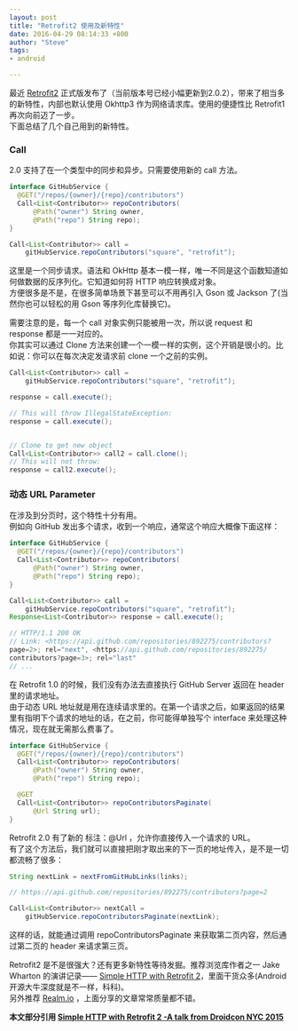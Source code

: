 ```yaml
---
layout: post
title: "Retrofit2 使用及新特性"
date: 2016-04-29 08:14:33 +800
author: "Steve"
tags:
- android

---
```


最近 [Retrofit2](http://square.github.io/retrofit/) 正式版发布了（当前版本号已经小幅更新到2.0.2），带来了相当多的新特性，内部也默认使用 Okhttp3 作为网络请求库。使用的便捷性比 Retrofit1 再次向前迈了一步。  
下面总结了几个自己用到的新特性。

### Call

2.0 支持了在一个类型中的同步和异步。只需要使用新的 call 方法。

```java
interface GitHubService {
  @GET("/repos/{owner}/{repo}/contributors")
  Call<List<Contributor>> repoContributors(
      @Path("owner") String owner,
      @Path("repo") String repo);
}

Call<List<Contributor>> call =
    gitHubService.repoContributors("square", "retrofit");
```

这里是一个同步请求。语法和 OkHttp 基本一模一样，唯一不同是这个函数知道如何做数据的反序列化。它知道如何将 HTTP 响应转换成对象。  
方便很多是不是，在很多简单场景下甚至可以不用再引入 Gson 或 Jackson 了(当然你也可以轻松的用 Gson 等序列化库替换它)。

需要注意的是，每一个 call 对象实例只能被用一次，所以说 request 和 response 都是一一对应的。  
你其实可以通过 Clone 方法来创建一个一模一样的实例，这个开销是很小的。比如说：你可以在每次决定发请求前 clone 一个之前的实例。

```java
Call<List<Contributor>> call =
    gitHubService.repoContributors("square", "retrofit");

response = call.execute();

// This will throw IllegalStateException:
response = call.execute();


// Clone to get new object
Call<List<Contributor>> call2 = call.clone();
// This will not throw:
response = call2.execute();
```

### 动态 URL Parameter

在涉及到分页时，这个特性十分有用。  
例如向 GitHub 发出多个请求，收到一个响应，通常这个响应大概像下面这样：

```java
interface GitHubService {
  @GET("/repos/{owner}/{repo}/contributors")
  Call<List<Contributor>> repoContributors(
      @Path("owner") String owner,
      @Path("repo") String repo);
}

Call<List<Contributor>> call =
    gitHubService.repoContributors("square", "retrofit");
Response<List<Contributor>> response = call.execute();

// HTTP/1.1 200 OK
// Link: <https://api.github.com/repositories/892275/contributors?
page=2>; rel="next", <https://api.github.com/repositories/892275/
contributors?page=3>; rel="last"
// ...
```

在 Retrofit 1.0 的时候，我们没有办法去直接执行 GitHub Server 返回在 header 里的请求地址。  
由于动态 URL 地址就是用在连续请求里的。在第一个请求之后，如果返回的结果里有指明下个请求的地址的话，在之前，你可能得单独写个 interface 来处理这种情况，现在就无需那么费事了。

```java
interface GitHubService {
  @GET("/repos/{owner}/{repo}/contributors")
  Call<List<Contributor>> repoContributors(
      @Path("owner") String owner,
      @Path("repo") String repo);

  @GET
  Call<List<Contributor>> repoContributorsPaginate(
      @Url String url);
}
```

Retrofit 2.0 有了新的 标注：@Url ，允许你直接传入一个请求的 URL。  
有了这个方法后，我们就可以直接把刚才取出来的下一页的地址传入，是不是一切都流畅了很多：

```java
String nextLink = nextFromGitHubLinks(links);

// https://api.github.com/repositories/892275/contributors?page=2

Call<List<Contributor>> nextCall =
    gitHubService.repoContributorsPaginate(nextLink);
```

这样的话，就能通过调用 repoContributorsPaginate 来获取第二页内容，然后通过第二页的 header 来请求第三页。

Retrofit2 是不是很强大？还有更多新特性等待发掘。推荐浏览库作者之一 Jake Wharton 的演讲记录—— [Simple HTTP with Retrofit 2](https://realm.io/news/droidcon-jake-wharton-simple-http-retrofit-2/)，里面干货众多(Android 开源大牛深度就是不一样，科科)。  
另外推荐 [Realm.io](https://realm.io/news/) ，上面分享的文章常常质量都不错。


**本文部分引用 [Simple HTTP with Retrofit 2 -A talk from Droidcon NYC 2015](https://realm.io/news/droidcon-jake-wharton-simple-http-retrofit-2/)**